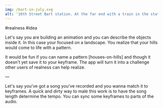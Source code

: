 ```yaml
---
img: /bart-in-july.svg
alt: '16th Street Bart station. At the far end with a train in the station'
---
```


#realness #idea

Let's say you are building an animation and you can describe the objects inside it. In this case your focused on a landscape. You realize that your hills would come to life with a pattern.

It would be fun if you can name a pattern [houses-on-hills] and though it doesn't yet save it to your keyframe. The app will turn it into a challenge other users of realness can help realize.

—

Let's say you've got a song you've recorded and you wanna match it to keyframes. A quick and dirty way to male this work is to have the song length determine the tempo. You can sync some keyframes to parts of the audio.
